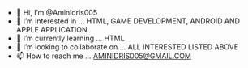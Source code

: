- 👋 Hi, I’m @Aminidris005
- 👀 I’m interested in ... HTML, GAME DEVELOPMENT, ANDROID AND APPLE APPLICATION
- 🌱 I’m currently learning ... HTML
- 💞️ I’m looking to collaborate on ... ALL INTERESTED LISTED ABOVE
- 📫 How to reach me ... AMINIDRIS005@GMAIL.COM

<!---
Aminidris005/Aminidris005 is a ✨ special ✨ repository because its `README.md` (this file) appears on your GitHub profile.
You can click the Preview link to take a look at your changes.
--->

